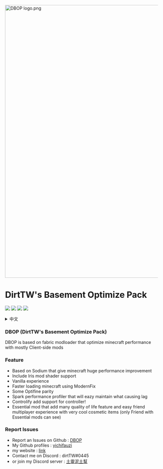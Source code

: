 <img src="https://github.com/yichifauzi/DBOP/blob/main/DBOP%20banner.png?raw=true" alt="DBOP logo.png" width="900">

# DirtTW's Basement Optimize Pack

![](https://img.shields.io/modrinth/game-versions/olssWAmw?logo=modrinth&style=flat&color=1BDA6A) ![](https://img.shields.io/modrinth/v/olssWAmw?color=1BDA6A&logo=Modrinth)
![](https://img.shields.io/modrinth/dt/olssWAmw?color=1BDA6A&logo=Modrinth) ![](https://img.shields.io/discord/966225033968111647?color=5865F2&label=%E5%9C%9F%E9%9D%88%E6%B3%A5%E5%9C%9F%E5%B9%AB&logo=discord) 

 <details>
    <summary>中文</summary>

 ## DBOP (DirtTW's Basement Optimize Pack) (土靈的地下室優化包)

 ### DBOP是一個基於 fabric模組平台的一個優化包 大部分模組都是客戶端的 並且能夠優化Minecraft麥塊

 ### 特點
  - 基於 Sodium 模組 能夠帶來麥塊巨大優化
  - 包含 Iris 光影模組
  - 原汁原味 無任何修改原版機制
  - 使用 ModernFIx 來讓Minecraft麥塊載入速度更快
  - 一些Optifine 小特性同步
  - Spark 模組 方便檢查什麼東西造成卡頓
  - Controlify 增加手把支持!
  - Essential 模組 增加許多好用的功能以及跟好友連線的多人體驗 跟許多不錯的時裝
(2只有相同 Essential模組的好友能看到時裝)

 ### 回報問題
  - 在github上回報問題 : [DBOP
    ](https://github.com/yichifauzi/DBOP)
  - 我的github個人頁面 : [yichifauzi](https://github.com/yichifauzi)
  - 我的網站 : [link](https://yichifauzi.github.io/modpackinstalltutorial/)
  - 在Discord 上聯繫我 : dirtTW#0445
  - 或者加入我的Disocord群 : [土靈泥土幫](https://discord.gg/eS6ZgXcfAV)
</details>


### DBOP (DirtTW's Basement Optimize Pack)
DBOP is based on fabric modloader that optimize minecraft performance with mostly Client-side mods

### Feature
 - Based on Sodium that give minecraft huge performance improvement
 - Include Iris mod shader support 
 - Vanilla experience
 - Faster loading minecraft using ModernFix
 - Some Optifine parity
 - Spark performance profiler that will eazy maintain what causing lag
 - Controlify add support for controller!
 - Essential mod that add many quality of life feature and easy friend multiplayer experience with very cool cosmetic items
(only Friend with Essential mods can see)


### Report Issues
 - Report an Issues on Github : [DBOP
](https://github.com/yichifauzi/DBOP)
 - My Github profiles : [yichifauzi](https://github.com/yichifauzi)
 - my website : [link](https://yichifauzi.github.io/modpackinstalltutorial/)
 - Contact me on Discord : dirtTW#0445
 - or join my Discord server : [土靈泥土幫](https://discord.gg/eS6ZgXcfAV)

